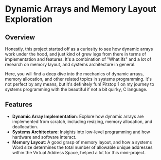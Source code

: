 # Dynamic Arrays and Memory Layout Exploration

## Overview

Honestly, this project started off as a curiosity to see how dynamic arrays work under the hood, and just kind of grew legs from there in terms of implementation and features. It's a combination of "What ifs" and a
lot of research on memory layout, and systems architecture in general.

Here, you will find a deep dive into the mechanics of dynamic arrays, memory allocation, and other related topics in systems programming. It's not perfect by any means, but it's definitely fun! Pitstop 1 on my
journey to systems programming with the beautiful if not a bit quirky, C language.

## Features

- **Dynamic Array Implementation**: Explore how dynamic arrays are implemented from scratch, including resizing, memory allocation, and deallocation.
- **Systems Architecture**: Insights into low-level programming and how hardware and software interact.
- **Memory Layout**: A good grasp of memory layout, and how a systems Word size determines the total number of allowable unique addresses within the Virtual Address Space, helped a lot for this mini-project.
